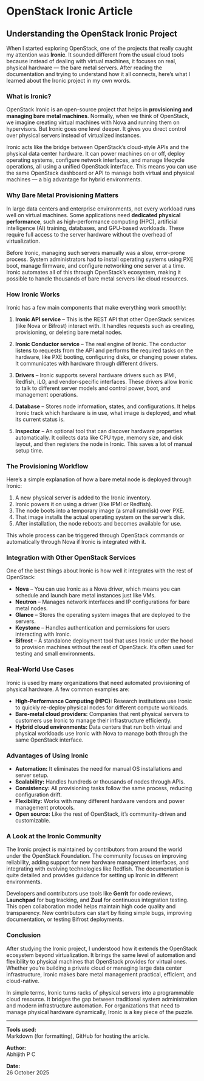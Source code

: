 # OpenStack Ironic Article

## Understanding the OpenStack Ironic Project

When I started exploring OpenStack, one of the projects that really caught my attention was **Ironic**. It sounded different from the usual cloud tools because instead of dealing with virtual machines, it focuses on real, physical hardware — the bare metal servers. After reading the documentation and trying to understand how it all connects, here’s what I learned about the Ironic project in my own words.

### What is Ironic?

OpenStack Ironic is an open-source project that helps in **provisioning and managing bare metal machines**. Normally, when we think of OpenStack, we imagine creating virtual machines with Nova and running them on hypervisors. But Ironic goes one level deeper. It gives you direct control over physical servers instead of virtualized instances.

Ironic acts like the bridge between OpenStack’s cloud-style APIs and the physical data center hardware. It can power machines on or off, deploy operating systems, configure network interfaces, and manage lifecycle operations, all using a unified OpenStack interface. This means you can use the same OpenStack dashboard or API to manage both virtual and physical machines — a big advantage for hybrid environments.

### Why Bare Metal Provisioning Matters

In large data centers and enterprise environments, not every workload runs well on virtual machines. Some applications need **dedicated physical performance**, such as high-performance computing (HPC), artificial intelligence (AI) training, databases, and GPU-based workloads. These require full access to the server hardware without the overhead of virtualization.

Before Ironic, managing such servers manually was a slow, error-prone process. System administrators had to install operating systems using PXE boot, manage firmware, and configure networking one server at a time. Ironic automates all of this through OpenStack’s ecosystem, making it possible to handle thousands of bare metal servers like cloud resources.

### How Ironic Works

Ironic has a few main components that make everything work smoothly:

1. **Ironic API service** – This is the REST API that other OpenStack services (like Nova or Bifrost) interact with. It handles requests such as creating, provisioning, or deleting bare metal nodes.

2. **Ironic Conductor service** – The real engine of Ironic. The conductor listens to requests from the API and performs the required tasks on the hardware, like PXE booting, configuring disks, or changing power states. It communicates with hardware through different drivers.

3. **Drivers** – Ironic supports several hardware drivers such as IPMI, Redfish, iLO, and vendor-specific interfaces. These drivers allow Ironic to talk to different server models and control power, boot, and management operations.

4. **Database** – Stores node information, states, and configurations. It helps Ironic track which hardware is in use, what image is deployed, and what its current status is.

5. **Inspector** – An optional tool that can discover hardware properties automatically. It collects data like CPU type, memory size, and disk layout, and then registers the node in Ironic. This saves a lot of manual setup time.

### The Provisioning Workflow

Here’s a simple explanation of how a bare metal node is deployed through Ironic:

1. A new physical server is added to the Ironic inventory.
2. Ironic powers it on using a driver (like IPMI or Redfish).
3. The node boots into a temporary image (a small ramdisk) over PXE.
4. That image installs the actual operating system on the server’s disk.
5. After installation, the node reboots and becomes available for use.

This whole process can be triggered through OpenStack commands or automatically through Nova if Ironic is integrated with it.

### Integration with Other OpenStack Services

One of the best things about Ironic is how well it integrates with the rest of OpenStack:

- **Nova** – You can use Ironic as a Nova driver, which means you can schedule and launch bare metal instances just like VMs.
- **Neutron** – Manages network interfaces and IP configurations for bare metal nodes.
- **Glance** – Stores the operating system images that are deployed to the servers.
- **Keystone** – Handles authentication and permissions for users interacting with Ironic.
- **Bifrost** – A standalone deployment tool that uses Ironic under the hood to provision machines without the rest of OpenStack. It’s often used for testing and small environments.

### Real-World Use Cases

Ironic is used by many organizations that need automated provisioning of physical hardware. A few common examples are:

- **High-Performance Computing (HPC):** Research institutions use Ironic to quickly re-deploy physical nodes for different compute workloads.
- **Bare-metal cloud providers:** Companies that rent physical servers to customers use Ironic to manage their infrastructure efficiently.
- **Hybrid cloud environments:** Data centers that run both virtual and physical workloads use Ironic with Nova to manage both through the same OpenStack interface.

### Advantages of Using Ironic

- **Automation:** It eliminates the need for manual OS installations and server setup.
- **Scalability:** Handles hundreds or thousands of nodes through APIs.
- **Consistency:** All provisioning tasks follow the same process, reducing configuration drift.
- **Flexibility:** Works with many different hardware vendors and power management protocols.
- **Open source:** Like the rest of OpenStack, it’s community-driven and customizable.

### A Look at the Ironic Community

The Ironic project is maintained by contributors from around the world under the OpenStack Foundation. The community focuses on improving reliability, adding support for new hardware management interfaces, and integrating with evolving technologies like Redfish. The documentation is quite detailed and provides guidance for setting up Ironic in different environments.

Developers and contributors use tools like **Gerrit** for code reviews, **Launchpad** for bug tracking, and **Zuul** for continuous integration testing. This open collaboration model helps maintain high code quality and transparency. New contributors can start by fixing simple bugs, improving documentation, or testing Bifrost deployments.

### Conclusion

After studying the Ironic project, I understood how it extends the OpenStack ecosystem beyond virtualization. It brings the same level of automation and flexibility to physical machines that OpenStack provides for virtual ones. Whether you’re building a private cloud or managing large data center infrastructure, Ironic makes bare metal management practical, efficient, and cloud-native.

In simple terms, Ironic turns racks of physical servers into a programmable cloud resource. It bridges the gap between traditional system administration and modern infrastructure automation. For organizations that need to manage physical hardware dynamically, Ironic is a key piece of the puzzle.

---

**Tools used:**  
Markdown (for formatting), GitHub for hosting the article.

**Author:**  
Abhijith P C  

**Date:**  
26 October 2025

